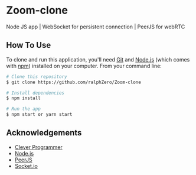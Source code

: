 # Zoom-clone
Node JS app | WebSocket for persistent connection | PeerJS for webRTC

## How To Use

<!-- Example: -->

To clone and run this application, you'll need [Git](https://git-scm.com) and [Node.js](https://nodejs.org/en/download/) (which comes with [npm](http://npmjs.com)) installed on your computer. From your command line:

```bash
# Clone this repository
$ git clone https://github.com/ralphZero/Zoom-clone

# Install dependencies
$ npm install

# Run the app
$ npm start or yarn start
```

## Acknowledgements

<!-- This section should list any articles or add-ons/plugins that helps you to complete the project. This is optional but it will help you in the future. For example: -->

- [Clever Programmer](https://github.com/CleverProgrammers/)
- [Node.js](https://nodejs.org/)
- [PeerJS](https://peerjs.com/docs.html#start)
- [Socket.io](https://socket.io/docs/v4)
